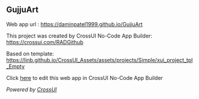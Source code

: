 ## GujjuArt
Web app url : https://daminpatel1999.github.io/GujjuArt

This project was created by CrossUI No-Code App Builder: https://crossui.com/RADGithub

Based on template: https://linb.github.io/CrossUI_Assets/assets/projects/Simple/xui_project_tpl_Empty

Click [here](https://crossui.com/RADGithub/#!from=github&owner=daminpatel1999&repo=GujjuArt) to edit this web app in CrossUI No-Code App Builder

<i>Powered by [CrossUI](https://crossui.com)</i>
